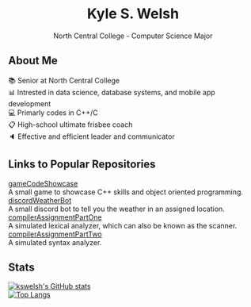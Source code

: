 <h1 align="center">Kyle S. Welsh</h1>
<p align="center">North Central College - Computer Science Major</p>

## About Me
:books: Senior at North Central College <br />
:bar_chart: Intrested in data science, database systems, and mobile app development <br />
:computer: Primarly codes in C++/C <br />
:clipboard: High-school ultimate frisbee coach <br />
:speaker: Effective and efficient leader and communicator <br />

## Links to Popular Repositories
[gameCodeShowcase](https://github.com/kswelsh/gameCodeShowcase "gameCodeShowcase Repo") <br />
A small game to showcase C++ skills and object oriented programming. <br />
[discordWeatherBot](https://github.com/kswelsh/discordWeatherBot "discordWeatherBot Repo") <br />
A small discord bot to tell you the weather in an assigned location. <br />
[compilerAssignmentPartOne](https://github.com/kswelsh/compilerAssignmentPartOne "compilerAssignmentPartOne Repo") <br />
A simulated lexical analyzer, which can also be known as the scanner. <br />
[compilerAssignmentPartTwo](https://github.com/kswelsh/compilerAssignmentPartTwo "compilerAssignmentPartTwo Repo") <br />
A simulated syntax analyzer. <br />
  
## Stats
[![kswelsh's GitHub stats](https://github-readme-stats.vercel.app/api?username=kswelsh)](https://github.com/kswelsh/github-readme-stats) <br />
[![Top Langs](https://github-readme-stats.vercel.app/api/top-langs/?username=kswelsh)](https://github.com/anuraghazra/github-readme-stats)
